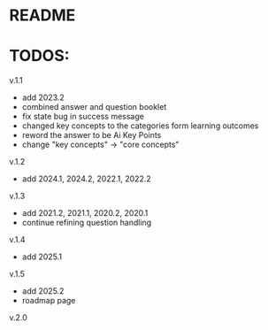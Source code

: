 # README



# TODOS:
v.1.1
- add 2023.2
- combined answer and question booklet
- fix state bug in success message
- changed key concepts to the categories form learning outcomes
- reword the answer to be Ai Key Points
- change "key concepts" -> "core concepts"

v.1.2
- add 2024.1, 2024.2, 2022.1, 2022.2

v.1.3
- add 2021.2, 2021.1, 2020.2, 2020.1
- continue refining question handling

v.1.4
- add 2025.1

v.1.5
- add 2025.2
- roadmap page

v.2.0
 